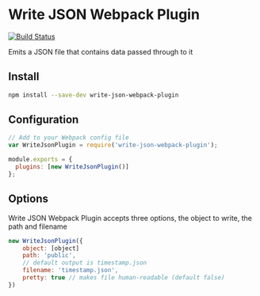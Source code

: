 # Write JSON Webpack Plugin

[![Build Status](https://travis-ci.com/robertbg/write-json-webpack-plugin.svg?branch=master)](https://travis-ci.com/robertbg/write-json-webpack-plugin)

Emits a JSON file that contains data passed through to it

## Install

```bash
npm install --save-dev write-json-webpack-plugin
```

## Configuration

```js
// Add to your Webpack config file
var WriteJsonPlugin = require('write-json-webpack-plugin');

module.exports = {
  plugins: [new WriteJsonPlugin()]
};  
```

## Options

Write JSON Webpack Plugin accepts three options, the object to write, the path and filename

```js
new WriteJsonPlugin({
    object: [object]
    path: 'public',
    // default output is timestamp.json
    filename: 'timestamp.json',
    pretty: true // makes file human-readable (default false)
})
```
